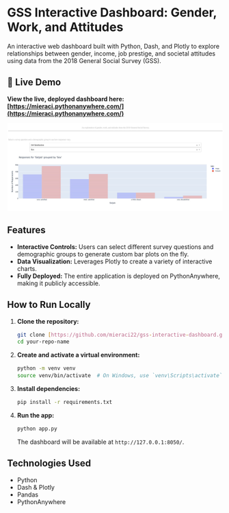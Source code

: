 # GSS Interactive Dashboard: Gender, Work, and Attitudes

An interactive web dashboard built with Python, Dash, and Plotly to explore relationships between gender, income, job prestige, and societal attitudes using data from the 2018 General Social Survey (GSS).

## 🚀 Live Demo

**View the live, deployed dashboard here: [https://mieraci.pythonanywhere.com/](https://mieraci.pythonanywhere.com/)** 

![Dashboard Screenshot](Screenshot.png)


## Features

* **Interactive Controls:** Users can select different survey questions and demographic groups to generate custom bar plots on the fly.
* **Data Visualization:** Leverages Plotly to create a variety of interactive charts.
* **Fully Deployed:** The entire application is deployed on PythonAnywhere, making it publicly accessible.

## How to Run Locally

1.  **Clone the repository:**
    ```bash
    git clone [https://github.com/mieraci22/gss-interactive-dashboard.git](https://github.com/mieraci22/gss-interactive-dashboard.git)
    cd your-repo-name
    ```
2.  **Create and activate a virtual environment:**
    ```bash
    python -m venv venv
    source venv/bin/activate  # On Windows, use `venv\Scripts\activate`
    ```
3.  **Install dependencies:**
    ```bash
    pip install -r requirements.txt
    ```
4.  **Run the app:**
    ```bash
    python app.py
    ```
    The dashboard will be available at `http://127.0.0.1:8050/`.

## Technologies Used

* Python
* Dash & Plotly
* Pandas
* PythonAnywhere